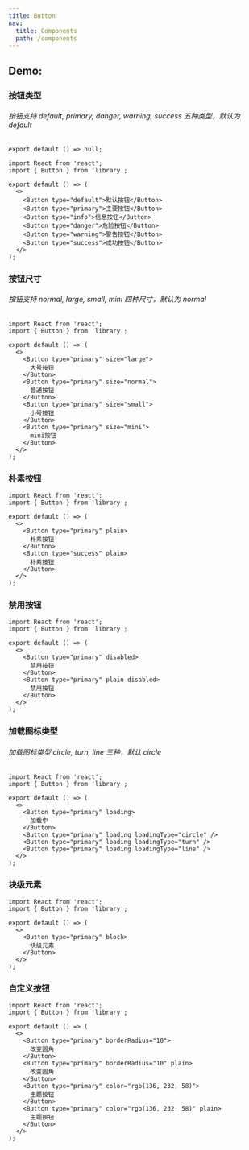 ```yaml
---
title: Button
nav:
  title: Components
  path: /components
---
```


## Demo:

### 按钮类型

###### 按钮支持 default, primary, danger, warning, success 五种类型，默认为 default

```tsx
export default () => null;
```

```tsx
import React from 'react';
import { Button } from 'library';

export default () => (
  <>
    <Button type="default">默认按钮</Button>
    <Button type="primary">主要按钮</Button>
    <Button type="info">信息按钮</Button>
    <Button type="danger">危险按钮</Button>
    <Button type="warning">警告按钮</Button>
    <Button type="success">成功按钮</Button>
  </>
);
```

### 按钮尺寸

###### 按钮支持 normal, large, small, mini 四种尺寸，默认为 normal

```tsx
import React from 'react';
import { Button } from 'library';

export default () => (
  <>
    <Button type="primary" size="large">
      大号按钮
    </Button>
    <Button type="primary" size="normal">
      普通按钮
    </Button>
    <Button type="primary" size="small">
      小号按钮
    </Button>
    <Button type="primary" size="mini">
      mini按钮
    </Button>
  </>
);
```

### 朴素按钮

```tsx | preview
import React from 'react';
import { Button } from 'library';

export default () => (
  <>
    <Button type="primary" plain>
      朴素按钮
    </Button>
    <Button type="success" plain>
      朴素按钮
    </Button>
  </>
);
```

### 禁用按钮

```tsx
import React from 'react';
import { Button } from 'library';

export default () => (
  <>
    <Button type="primary" disabled>
      禁用按钮
    </Button>
    <Button type="primary" plain disabled>
      禁用按钮
    </Button>
  </>
);
```

### 加载图标类型

###### 加载图标类型 circle, turn, line 三种，默认 circle

```tsx
import React from 'react';
import { Button } from 'library';

export default () => (
  <>
    <Button type="primary" loading>
      加载中
    </Button>
    <Button type="primary" loading loadingType="circle" />
    <Button type="primary" loading loadingType="turn" />
    <Button type="primary" loading loadingType="line" />
  </>
);
```

### 块级元素

```tsx
import React from 'react';
import { Button } from 'library';

export default () => (
  <>
    <Button type="primary" block>
      块级元素
    </Button>
  </>
);
```

### 自定义按钮

```tsx
import React from 'react';
import { Button } from 'library';

export default () => (
  <>
    <Button type="primary" borderRadius="10">
      改变圆角
    </Button>
    <Button type="primary" borderRadius="10" plain>
      改变圆角
    </Button>
    <Button type="primary" color="rgb(136, 232, 58)">
      主题按钮
    </Button>
    <Button type="primary" color="rgb(136, 232, 58)" plain>
      主题按钮
    </Button>
  </>
);
```

<code src="./demo.tsx" phone></code>

<API src="./index.tsx"></API>
